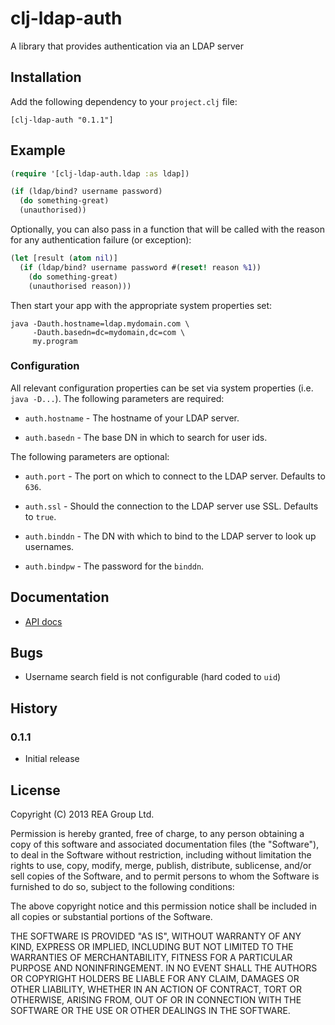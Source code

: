 # clj-ldap-auth

A library that provides authentication via an LDAP server

## Installation

Add the following dependency to your `project.clj` file:

    [clj-ldap-auth "0.1.1"]

## Example

```clojure
(require '[clj-ldap-auth.ldap :as ldap])

(if (ldap/bind? username password)
  (do something-great)
  (unauthorised))
```

Optionally, you can also pass in a function that will be called with
the reason for any authentication failure (or exception):

```clojure
(let [result (atom nil)]
  (if (ldap/bind? username password #(reset! reason %1))
    (do something-great)
    (unauthorised reason)))
```

Then start your app with the appropriate system properties set:

```
java -Dauth.hostname=ldap.mydomain.com \
     -Dauth.basedn=dc=mydomain,dc=com \
     my.program
```

### Configuration

All relevant configuration properties can be set via system properties
(i.e. `java -D...`). The following parameters are required:

 * `auth.hostname` - The hostname of your LDAP server.

 * `auth.basedn` - The base DN in which to search for user ids.

The following parameters are optional:

 * `auth.port` - The port on which to connect to the LDAP server. Defaults to `636`.

 * `auth.ssl` - Should the connection to the LDAP server use SSL. Defaults to `true`.

 * `auth.binddn` - The DN with which to bind to the LDAP server to look up usernames.

 * `auth.bindpw` - The password for the `binddn`.


## Documentation

* [API docs](http://realestate-com-au.github.com/clj-ldap-auth/)


## Bugs

 * Username search field is not configurable (hard coded to `uid`)


## History

### 0.1.1

 * Initial release


## License

Copyright (C) 2013 REA Group Ltd.

Permission is hereby granted, free of charge, to any person obtaining a copy of this software and associated documentation files (the "Software"), to deal in the Software without restriction, including without limitation the rights to use, copy, modify, merge, publish, distribute, sublicense, and/or sell copies of the Software, and to permit persons to whom the Software is furnished to do so, subject to the following conditions:

The above copyright notice and this permission notice shall be included in all copies or substantial portions of the Software.

THE SOFTWARE IS PROVIDED "AS IS", WITHOUT WARRANTY OF ANY KIND, EXPRESS OR IMPLIED, INCLUDING BUT NOT LIMITED TO THE WARRANTIES OF MERCHANTABILITY, FITNESS FOR A PARTICULAR PURPOSE AND NONINFRINGEMENT. IN NO EVENT SHALL THE AUTHORS OR COPYRIGHT HOLDERS BE LIABLE FOR ANY CLAIM, DAMAGES OR OTHER LIABILITY, WHETHER IN AN ACTION OF CONTRACT, TORT OR OTHERWISE, ARISING FROM, OUT OF OR IN CONNECTION WITH THE SOFTWARE OR THE USE OR OTHER DEALINGS IN THE SOFTWARE.
